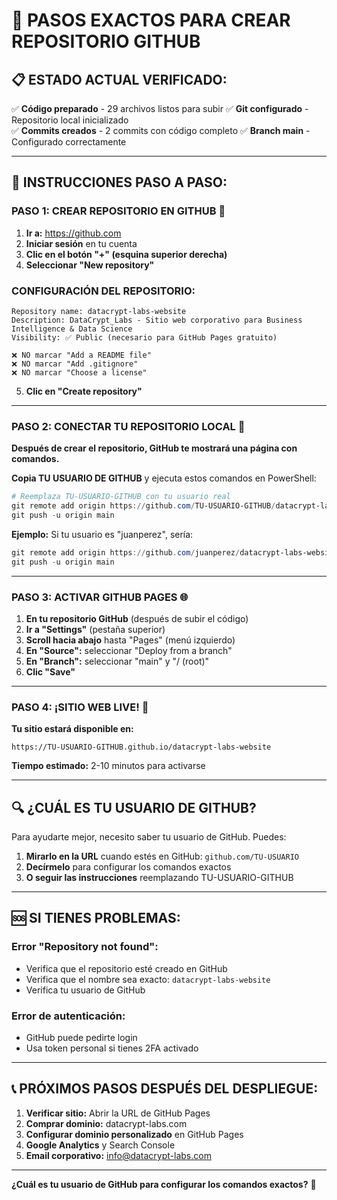 # 🚀 PASOS EXACTOS PARA CREAR REPOSITORIO GITHUB

## 📋 **ESTADO ACTUAL VERIFICADO:**
✅ **Código preparado** - 29 archivos listos para subir
✅ **Git configurado** - Repositorio local inicializado  
✅ **Commits creados** - 2 commits con código completo
✅ **Branch main** - Configurado correctamente

---

## 🎯 **INSTRUCCIONES PASO A PASO:**

### **PASO 1: CREAR REPOSITORIO EN GITHUB** 🐙

1. **Ir a:** https://github.com
2. **Iniciar sesión** en tu cuenta
3. **Clic en el botón "+" (esquina superior derecha)**
4. **Seleccionar "New repository"**

### **CONFIGURACIÓN DEL REPOSITORIO:**
```
Repository name: datacrypt-labs-website
Description: DataCrypt_Labs - Sitio web corporativo para Business Intelligence & Data Science
Visibility: ✅ Public (necesario para GitHub Pages gratuito)

❌ NO marcar "Add a README file"
❌ NO marcar "Add .gitignore"  
❌ NO marcar "Choose a license"
```

5. **Clic en "Create repository"**

---

### **PASO 2: CONECTAR TU REPOSITORIO LOCAL** 🔗

**Después de crear el repositorio, GitHub te mostrará una página con comandos.**

**Copia TU USUARIO DE GITHUB** y ejecuta estos comandos en PowerShell:

```powershell
# Reemplaza TU-USUARIO-GITHUB con tu usuario real
git remote add origin https://github.com/TU-USUARIO-GITHUB/datacrypt-labs-website.git
git push -u origin main
```

**Ejemplo:** Si tu usuario es "juanperez", sería:
```powershell
git remote add origin https://github.com/juanperez/datacrypt-labs-website.git
git push -u origin main
```

---

### **PASO 3: ACTIVAR GITHUB PAGES** 🌐

1. **En tu repositorio GitHub** (después de subir el código)
2. **Ir a "Settings"** (pestaña superior)
3. **Scroll hacia abajo** hasta "Pages" (menú izquierdo)
4. **En "Source":** seleccionar "Deploy from a branch"
5. **En "Branch":** seleccionar "main" y "/ (root)"
6. **Clic "Save"**

---

### **PASO 4: ¡SITIO WEB LIVE!** 🎉

**Tu sitio estará disponible en:**
```
https://TU-USUARIO-GITHUB.github.io/datacrypt-labs-website
```

**Tiempo estimado:** 2-10 minutos para activarse

---

## 🔍 **¿CUÁL ES TU USUARIO DE GITHUB?**

Para ayudarte mejor, necesito saber tu usuario de GitHub. Puedes:

1. **Mirarlo en la URL** cuando estés en GitHub: `github.com/TU-USUARIO`
2. **Decírmelo** para configurar los comandos exactos
3. **O seguir las instrucciones** reemplazando TU-USUARIO-GITHUB

---

## 🆘 **SI TIENES PROBLEMAS:**

### **Error "Repository not found":**
- Verifica que el repositorio esté creado en GitHub
- Verifica que el nombre sea exacto: `datacrypt-labs-website`
- Verifica tu usuario de GitHub

### **Error de autenticación:**
- GitHub puede pedirte login
- Usa token personal si tienes 2FA activado

---

## 📞 **PRÓXIMOS PASOS DESPUÉS DEL DESPLIEGUE:**

1. **Verificar sitio:** Abrir la URL de GitHub Pages
2. **Comprar dominio:** datacrypt-labs.com
3. **Configurar dominio personalizado** en GitHub Pages
4. **Google Analytics** y Search Console
5. **Email corporativo:** info@datacrypt-labs.com

---

**¿Cuál es tu usuario de GitHub para configurar los comandos exactos?** 🤔